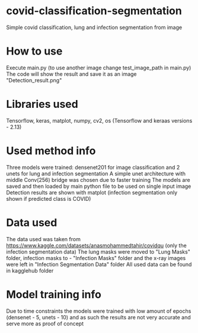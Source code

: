 # covid-classification-segmentation
Simple covid classification, lung and infection segmentation from image

# How to use
Execute main.py (to use another image change test_image_path in main.py)
The code will show the result and save it as an image "Detection_result.png"

# Libraries used
Tensorflow, keras, matplot, numpy, cv2, os
(Tensorflow and keraas versions - 2.13)

# Used method info
Three models were trained: densenet201 for image classification and 2 unets for lung and infection segmentation
A simple unet architecture with middle Conv(256) bridge was chosen due to faster training
The models are saved and then loaded by main python file to be used on single input image
Detection results are shown with matplot (infection segmentation only shown if predicted class is COVID)

# Data used
The data used was taken from https://www.kaggle.com/datasets/anasmohammedtahir/covidqu (only the infection segmentation data)
The lung masks were moved to "Lung Masks" folder, infection masks to - "Infection Masks" folder and the x-ray images were left in "Infection Segmentation Data" folder
All used data can be found in kagglehub folder

# Model training info
Due to time constraints the models were trained with low amount of epochs (densenet - 5, unets - 10) and as such the results are not very accurate and serve more as proof of concept


